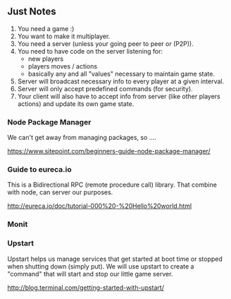 ## Just Notes

1. You need a game :)
2. You want to make it multiplayer.
3. You need a server (unless your going peer to peer or (P2P)).
4. You need to have code on the server listening for:
    - new players
    - players moves / actions 
    - basically any and all "values" necessary to maintain game state. 
5. Server will broadcast necessary info to every player at a given interval.
6. Server will only accept predefined commands (for security).
7. Your client will also have to accept info from server (like other players actions) and update its own game state.

### Node Package Manager

We can't get away from managing packages, so ....

https://www.sitepoint.com/beginners-guide-node-package-manager/

### Guide to eureca.io 

This is a Bidirectional RPC (remote procedure call) library. That combine with node, can server our purposes.

http://eureca.io/doc/tutorial-000%20-%20Hello%20world.html

### Monit

### Upstart

Upstart helps us manage services that get started at boot time or stopped when shutting down (simply put). We will use 
upstart to create a "command" that will start and stop our little game server.

http://blog.terminal.com/getting-started-with-upstart/
